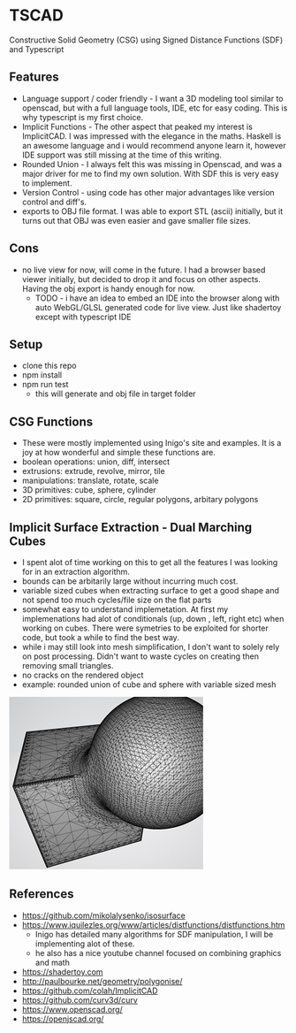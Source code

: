 # TSCAD 
Constructive Solid Geometry (CSG) using Signed Distance Functions (SDF) and Typescript 

## Features
* Language support / coder friendly - I want a 3D modeling tool similar to openscad, but with a full language tools, IDE, etc for easy coding.  This is why typescript is my first choice.
* Implicit Functions - The other aspect that peaked my interest is ImplicitCAD.  I was impressed with the elegance in the maths. Haskell is an awesome language and i would recommend anyone learn it, however IDE support was still missing at the time of this writing.
* Rounded Union - I always felt this was missing in Openscad, and was a major driver for me to find my own solution.  With SDF this is very easy to implement.
* Version Control - using code has other major advantages like version control and diff's.
* exports to OBJ file format.  I was able to export STL (ascii) initially, but it turns out that OBJ was even easier and gave smaller file sizes.

## Cons
* no live view for now, will come in the future. I had a browser based viewer initially, but decided to drop it and focus on other aspects. Having the obj export is handy enough for now.
  - TODO - i have an idea to embed an IDE into the browser along with auto WebGL/GLSL generated code for live view. Just like shadertoy except with typescript IDE

## Setup
* clone this repo
* npm install
* npm run test
  - this will generate and obj file in target folder

## CSG Functions
 - These were mostly implemented using Inigo's site and examples. It is a joy at how wonderful and simple these functions are.
 - boolean operations: union, diff, intersect
 - extrusions: extrude, revolve, mirror, tile
 - manipulations: translate, rotate, scale
 - 3D primitives: cube, sphere, cylinder
 - 2D primitives: square, circle, regular polygons, arbitary polygons
 

## Implicit Surface Extraction - Dual Marching Cubes
 - I spent alot of time working on this to get all the features I was looking for in an extraction algorithm.
 - bounds can be arbitarily large without incurring much cost.
 - variable sized cubes when extracting surface to get a good shape and not spend too much cycles/file size on the flat parts
 - somewhat easy to understand implemetation.  At first my implemenations had alot of conditionals (up, down , left, right etc) when working on cubes.  There were symetries to be exploited for shorter code, but took a while to find the best way.
 - while i may still look into mesh simplification, I don't want to solely rely on post processing.  Didn't want to waste cycles on creating then removing small triangles.
 - no cracks on the rendered object
 - example: rounded union of cube and sphere with variable sized mesh

![sphere cube](./pics/sphere-cube.jpg?raw=true "sphere cube")

## References
* https://github.com/mikolalysenko/isosurface
* https://www.iquilezles.org/www/articles/distfunctions/distfunctions.htm
  - Inigo has detailed many algorithms for SDF manipulation, I will be implementing alot of these.
  - he also has a nice youtube channel focused on combining graphics and math
* https://shadertoy.com
* http://paulbourke.net/geometry/polygonise/
* https://github.com/colah/ImplicitCAD
* https://github.com/curv3d/curv
* https://www.openscad.org/
* https://openjscad.org/
